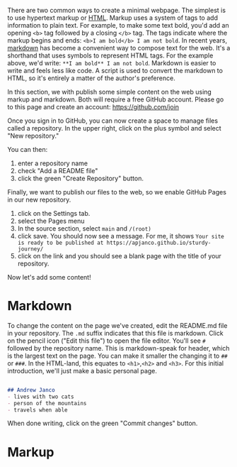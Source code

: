 There are two common ways to create a minimal webpage.  The simplest is to use hypertext markup or [HTML](https://developer.mozilla.org/en-US/docs/Web/HTML). Markup uses a system of tags to add information to plain text. For example, to make some text bold, you'd add an opening `<b>` tag followed by a closing `</b>` tag.  The tags indicate where the markup begins and ends: `<b>I am bold</b> I am not bold`. In recent years, [markdown](https://www.markdownguide.org/) has become a convenient way to compose text for the web. It's a shorthand that uses symbols to represent HTML tags. For the example above, we'd write: `**I am bold** I am not bold`. Markdown is easier to write and feels less like code. A script is used to convert the markdown to HTML, so it's entirely a matter of the author's preference.  

In this section, we with publish some simple content on the web using markup and markdown. Both will require a free GitHub account. Please go to this page and create an account: https://github.com/join  

Once you sign in to GitHub, you can now create a space to manage files called a repository.  In the upper right, click on the plus symbol and select "New 
repository." 

You can then:
1. enter a repository name
2. check "Add a README file"
3. click the green "Create Repository" button. 

Finally, we want to publish our files to the web, so we enable GitHub Pages in our new repository.
1. click on the Settings tab. 
2. select the Pages menu
3. In the source section, select `main` and `/(root)`
4. click save. You should now see a message. For me, it shows `Your site is ready to be published at https://apjanco.github.io/sturdy-journey/`
6. click on the link and you should see a blank page with the title of your repository. 

Now let's add some content!  

# Markdown 
To change the content on the page we've created, edit the README.md file in your repository.  The `.md` suffix indicates that this file is markdown. Click on the pencil icon ("Edit this file") to open the file editor. You'll see `#` followed by the repository name.  This is markdown-speak for header, which is the largest text on the page.  You can make it smaller the changing it to `##` or `###`.  In the HTML-land, this equates to `<h1>`,`<h2>` and `<h3>`. For this initial introduction, we'll just make a basic personal page. 
```markdown 

## Andrew Janco
- lives with two cats
- person of the mountains
- travels when able

```
When done writing, click on the green "Commit changes" button. 

# Markup 
 
